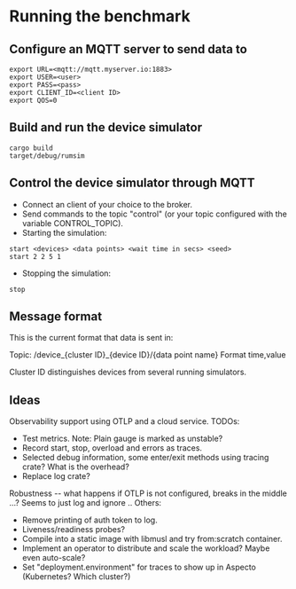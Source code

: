 # Running the benchmark

## Configure an MQTT server to send data to

```
export URL=<mqtt://mqtt.myserver.io:1883>
export USER=<user>
export PASS=<pass>
export CLIENT_ID=<client ID>
export QOS=0
```

## Build and run the device simulator

```
cargo build
target/debug/rumsim
```

## Control the device simulator through MQTT

- Connect an client of your choice to the broker.
- Send commands to the topic "control" (or your topic configured with the variable CONTROL_TOPIC).
- Starting the simulation:

```
start <devices> <data points> <wait time in secs> <seed>
start 2 2 5 1
```

- Stopping the simulation:

```
stop
```

## Message format

This is the current format that data is sent in:

Topic: /device\_{cluster ID}\_{device ID}/{data point name}
Format time,value

Cluster ID distinguishes devices from several running simulators.

## Ideas

Observability support using OTLP and a cloud service. TODOs:

- Test metrics. Note: Plain gauge is marked as unstable?
- Record start, stop, overload and errors as traces.
- Selected debug information, some enter/exit methods using tracing crate? What is the overhead?
- Replace log crate?

Robustness -- what happens if OTLP is not configured, breaks in the middle ...? Seems to just log and ignore ..
Others:

- Remove printing of auth token to log.
- Liveness/readiness probes?
- Compile into a static image with libmusl and try from:scratch container.
- Implement an operator to distribute and scale the workload? Maybe even auto-scale?
- Set "deployment.environment" for traces to show up in Aspecto (Kubernetes? Which cluster?)
